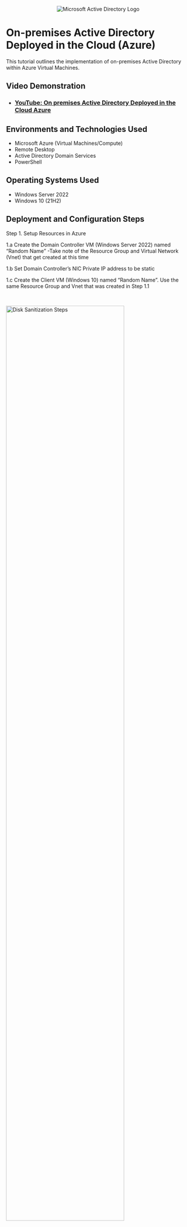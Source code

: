 <p align="center">
<img src="https://i.imgur.com/pU5A58S.png" alt="Microsoft Active Directory Logo"/>
</p>

<h1>On-premises Active Directory Deployed in the Cloud (Azure)</h1>
This tutorial outlines the implementation of on-premises Active Directory within Azure Virtual Machines.<br />


<h2>Video Demonstration</h2>

- ### [YouTube: On premises Active Directory Deployed in the Cloud Azure](https://youtu.be/nLdh1Tb3jvc)

<h2>Environments and Technologies Used</h2>

- Microsoft Azure (Virtual Machines/Compute)
- Remote Desktop
- Active Directory Domain Services
- PowerShell

<h2>Operating Systems Used </h2>

- Windows Server 2022
- Windows 10 (21H2)

<h2>Deployment and Configuration Steps</h2>


Step 1. Setup Resources in Azure
    
1.a Create the Domain Controller VM (Windows Server 2022) named “Random Name”
        -Take note of the Resource Group and Virtual Network (Vnet) that get created at this time
    
1.b Set Domain Controller’s NIC Private IP address to be static
    
1.c Create the Client VM (Windows 10) named “Random Name”. Use the same Resource Group and Vnet that was created in Step 1.1
</p>
<br />

<p>
<img src="https://i.imgur.com/sBTFEXj.png" height="80%" width="80%" alt="Disk Sanitization Steps"/>
<img src="https://i.imgur.com/X3gzNA0.png" height="80%" width="80%" alt="Disk Sanitization Steps"/>
<img src="https://i.imgur.com/DhdLYay.png" height="80%" width="80%" alt="Disk Sanitization Steps"/>

</p>
<p>

Step 2. Install Active Directory
    
2.a Login to DC-1 and install Active Directory Domain Services

2.b Promote as a DC: Setup a new forest as mydomain.com (can be anything, just remember what it is)

2.c Restart and then log back into DC-1 as user: mydomain.com\labuser
</p>
<br />

<p>
<img src="https://i.imgur.com/T5jiBQO.png" height="80%" width="80%" alt="Disk Sanitization Steps"/>
<img src="https://i.imgur.com/UuqD9aL.png" height="80%" width="80%" alt="Disk Sanitization Steps"/>
<img src="https://i.imgur.com/ZJwara5.png" height="80%" width="80%" alt="Disk Sanitization Steps"/>
<img src="https://i.imgur.com/WA9qQHW.png" height="80%" width="80%" alt="Disk Sanitization Steps"/>
<img src="https://i.imgur.com/FTCv0O7.png" height="80%" width="80%" alt="Disk Sanitization Steps"/>
<img src="https://i.imgur.com/xaRqoEv.png" height="80%" width="80%" alt="Disk Sanitization Steps"/>

</p>

Step 3. Create an Admin and Normal User Account in AD
    
3.a In Active Directory Users and Computers (ADUC), create an Organizational Unit (OU) called “_EMPLOYEES”

3.b Create a new OU named “_ADMINS”

3.c Create a new employee named “Jane Doe” (same password) with the username of “jane_admin”

3.d Add jane_admin to the “Domain Admins” Security Group

3.e Log out/close the Remote Desktop connection to DC-1 and log back in as “mydomain  .com\jane_admin”

3.f User jane_admin as your admin account from now on
</p>
<br />  
    <p>
    
<img src="https://i.imgur.com/RfpJvhU.png" height="80%" width="80%" alt="Disk Sanitization Steps"/>
<img src="https://i.imgur.com/FaNfk6r.png" height="80%" width="80%" alt="Disk Sanitization Steps"/>
<img src="https://i.imgur.com/ULZuBzh.png" height="80%" width="80%" alt="Disk Sanitization Steps"/>
<img src="https://i.imgur.com/QmfBNQX.png" height="80%" width="80%" alt="Disk Sanitization Steps"/>
<img src="https://i.imgur.com/ZbKjLHk.png" height="80%" width="80%" alt="Disk Sanitization Steps"/>
<img src="https://i.imgur.com/xkLryJO.png" height="80%" width="80%" alt="Disk Sanitization Steps"/>
<img src="https://i.imgur.com/McUm7bI.png" height="80%" width="80%" alt="Disk Sanitization Steps"/>
<img src="https://i.imgur.com/Oyxk6Nz.png" height="80%" width="80%" alt="Disk Sanitization Steps"/>
</p>

Step 4. Join Client-1 to your domain (mydomain.com)

4.a From the Azure Portal, set Client-1’s DNS settings to the DC’s Private IP address

4.b From the Azure Portal, restart Client-1

4.c Login to Client-1 (Remote Desktop) as the original local admin (labuser) and join it to the domain (computer will restart)

</p>
<br />
<img src="https://i.imgur.com/1wdmcA8.png" height="80%" width="80%" alt="Disk Sanitization Steps"/>
<img src="https://i.imgur.com/FHIa3Je.png" height="80%" width="80%" alt="Disk Sanitization Steps"/>    
<img src="https://i.imgur.com/KusrKcl.png" height="80%" width="80%" alt="Disk Sanitization Steps"/>
<img src="https://i.imgur.com/umM96eP.png" height="80%" width="80%" alt="Disk Sanitization Steps"/>


</p>
<p>
Step 5. Setup Remote Desktop for non-administrative users on Client-1
    
5.a Log into Client-1 as mydomain.com\jane_admin and open system properties

5.b Click “Remote Desktop”

5.c Allow “domain users” access to remote desktop

5.d You can now log into Client-1 as a normal, non-administrative user now

</p>
<br />
    
<img src="https://i.imgur.com/Oyxk6Nz.png" height="80%" width="80%" alt="Disk Sanitization Steps"/>    
<img src="https://i.imgur.com/DNjGbSM.png" height="80%" width="80%" alt="Disk Sanitization Steps"/>
<img src="https://i.imgur.com/275hoZL.png" height="80%" width="80%" alt="Disk Sanitization Steps"/>
<img src="https://i.imgur.com/BdA5ibU.png" height="80%" width="80%" alt="Disk Sanitization Steps"/>    
<img src="https://i.imgur.com/KvZA7ea.png" height="80%" width="80%" alt="Disk Sanitization Steps"/>
</p>
<p>
Step 6. Create a bunch of additional users and attempt to log into client-1 with one of the users
    
6.a Login to DC-1 as jane_admin

6.b Open PowerShell_ise as an administrator

6.c Create a new File and paste the contents of the script into it
    
(https://github.com/ShalimRazzak/AD_PS/blob/master/Generate-Names-Create-Users.ps1)

6.d Run the script and observe the accounts being created

6.e When finished, open ADUC and observe the accounts in the appropriate OU

6.f attempt to log into Client-1 with one of the accounts (take note of the password in the script)

<p>
<img src="https://i.imgur.com/BYHJOH3.png" height="80%" width="80%" alt="Disk Sanitization Steps"/>
<img src="https://i.imgur.com/pjz7lPR.png" height="80%" width="80%" alt="Disk Sanitization Steps"/>
<img src="https://i.imgur.com/uVtA3bu.png" height="80%" width="80%" alt="Disk Sanitization Steps"/>
<img src="https://i.imgur.com/eMPa88q.png" height="80%" width="80%" alt="Disk Sanitization Steps"/>
<img src="https://i.imgur.com/5IqFs2r.png" height="80%" width="80%" alt="Disk Sanitization Steps"/>
</p>
<p>
<br />
